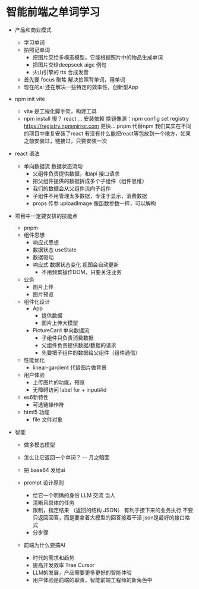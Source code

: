 # 智能前端之单词学习

- 产品和商业模式
  - 学习单词
  - 拍照记单词
    - 把图片交给多模态模型，它能根据照片中的物品生成单词
    - 把图片交给deepseek aigc 例句
    - 火山引擎的 tts 合成发音
  - 首先要 focus 聚焦
    解决拍照背单词，用单词
  - 现在的ai 还在解决一些特定的效率性，创新型App

- npm init vite 
  - vite 是工程化脚手架，构建工具
  - npm install 慢？
    react ... 安装依赖
    换镜像源：npm config set registry https://registry.npmmirror.com
    更快...
    pnpm 代替npm
    我们其实在不同的项目中重复安装了react
    有没有什么能把react等包放到一个地方，如果之前安装过，链接过，只要安装一次

- react 语法
  - 单向数据流
    数据状态流动
    - 父组件负责提供数据，和api 接口请求
    - 把父组件提供的数据拆成多个子组件（组件思维）
    - 我们的数据会从父组件流向子组件
    - 子组件不用管理太多数据，专注于显示，消费数据
    - props 传参
      <PictureCard 
       uploadImage={uploadImage}
      /> 
      uploadImage 像函数参数一样，可以解构

- 项目中一定要安排的技能点
  - pnpm
  - 组件思想
    - 响应式思想
    - 数据状态 useState 
    - 数据驱动
    - 响应式 数据状态变化 视图会自动更新
      - 不用频繁操作DOM，只要关注业务
  - 业务
    - 图片上传
    - 图片预览
  - 组件化设计
    - App
      - 提供数据
      - 图片上传大模型
    - PictureCard
      单向数据流
      - 子组件只负责消费数据
      - 父组件负责提供数据/数据的请求
      - 先要把子组件的数据给父组件（组件通信）
  - 性能优化
    - linear-gardient 代替图片做背景
  - 用户体验
    - 上传图片的功能，预览
    - 无障碍访问 label for + input#id
  - es6新特性
    - 可选链操作符
  - html5 功能
    - file 文件对象

- 智能
  - 做多模态模型
  - 怎么让它返回一个单词？ -- 月之暗面 
  - 把 base64 发给ai
  - prompt 设计原则
    - 给它一个明确的身份 LLM 交流 当人
    - 清晰且具体的任务
    - 限制，指定结果 （返回的结构 JSON）
      有利于接下来的业务执行
      不要只返回回答，而是要拿着大模型的回答接着干活
      json是最好的接口格式
    - 分步骤 
  
  - 前端为什么要搞AI
    - 时代的需求和趋势
    - 提高开发效率 Trae Cursor
    - LLM的发展，产品需要更多更好的智能体验
    - 用户体验是前端的职责，智能前端工程师的新角色中